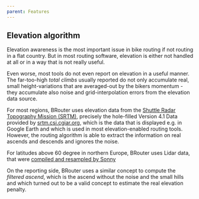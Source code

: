 ```yaml
---
parent: Features
---
```


## Elevation algorithm

Elevation awareness is the most important issue in bike routing if not routing
in a flat country. But in most routing software, elevation is either not handled
at all or in a way that is not really useful.

Even worse, most tools do not even report on elevation in a useful manner. The
far-too-high *total climbs* usually reported do not only accumulate real, small
height-variations that are averaged-out by the bikers momentum - they accumulate
also noise and grid-interpolation errors from the elevation data source.

For most regions, BRouter uses elevation data from the [Shuttle Radar Topography
Mission (SRTM)](http://srtm.usgs.gov/), precisely the hole-filled Version 4.1
Data provided by [srtm.csi.cgiar.org](http://srtm.csi.cgiar.org/), which is the
data that is displayed e.g. in Google Earth and which is used in most
elevation-enabled routing tools. However, the routing algorithm is able to
extract the information on real ascends and descends and ignores the noise.

For latitudes above 60 degree in northern Europe, BRouter uses Lidar data, that
were [compiled and resampled by Sonny](https://data.opendataportal.at/dataset/dtm-europe)

On the reporting side, BRouter uses a similar concept to compute the *filtered
ascend*, which is the ascend without the noise and the small hills and which
turned out to be a valid concept to estimate the real elevation penalty.
